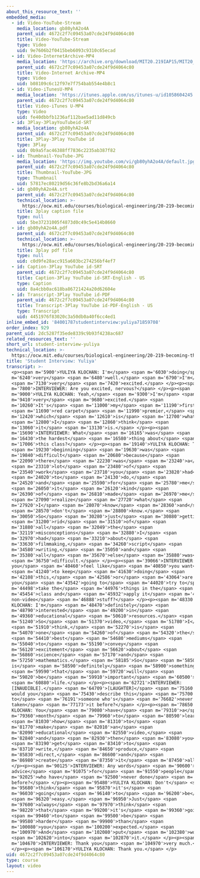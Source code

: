 ```yaml
---
about_this_resource_text: ''
embedded_media:
  - id: Video-YouTube-Stream
    media_location: gb80yhA2o4A
    parent_uid: 4672c2f7c09453a07cde24f9d4064c80
    title: Video-YouTube-Stream
    type: Video
    uid: 9e7606b2f0415beb6093c9310c65ecad
  - id: Video-InternetArchive-MP4
    media_location: 'https://archive.org/download/MIT20.219IAP15/MIT20_219IAP15_D13P3_300k.mp4'
    parent_uid: 4672c2f7c09453a07cde24f9d4064c80
    title: Video-Internet Archive-MP4
    type: Video
    uid: b08109c6c12f97e7f754bab554e4b8c1
  - id: Video-iTunesU-MP4
    media_location: 'https://itunes.apple.com/us/itunes-u/id1058604245'
    parent_uid: 4672c2f7c09453a07cde24f9d4064c80
    title: Video-iTunes U-MP4
    type: Video
    uid: fe40dbbfb1236af112bae5ad11d849cb
  - id: 3Play-3PlayYouTubeid-SRT
    media_location: gb80yhA2o4A
    parent_uid: 4672c2f7c09453a07cde24f9d4064c80
    title: 3Play-3Play YouTube id
    type: 3Play
    uid: 0b9a5fac46388ff7836c2235ab387f82
  - id: Thumbnail-YouTube-JPG
    media_location: 'https://img.youtube.com/vi/gb80yhA2o4A/default.jpg'
    parent_uid: 4672c2f7c09453a07cde24f9d4064c80
    title: Thumbnail-YouTube-JPG
    type: Thumbnail
    uid: 57817ec80219d56c36fe8b2bd36a6a14
  - id: gb80yhA2o4A.srt
    parent_uid: 4672c2f7c09453a07cde24f9d4064c80
    technical_location: >-
      https://ocw.mit.edu/courses/biological-engineering/20-219-becoming-the-next-bill-nye-writing-and-hosting-the-educational-show-january-iap-2015/day-13-screening-final-cuts/student-interview-yuliya/gb80yhA2o4A.srt
    title: 3play caption file
    type: null
    uid: 5be37231005f4873d0c49c5e414b8660
  - id: gb80yhA2o4A.pdf
    parent_uid: 4672c2f7c09453a07cde24f9d4064c80
    technical_location: >-
      https://ocw.mit.edu/courses/biological-engineering/20-219-becoming-the-next-bill-nye-writing-and-hosting-the-educational-show-january-iap-2015/day-13-screening-final-cuts/student-interview-yuliya/gb80yhA2o4A.pdf
    title: 3play pdf file
    type: null
    uid: c0d9fe28acc915a603bc274256bf4ef7
  - id: Caption-3Play YouTube id-SRT
    parent_uid: 4672c2f7c09453a07cde24f9d4064c80
    title: Caption-3Play YouTube id-SRT-English - US
    type: Caption
    uid: 8a4cbb0ac618ba86721424a20d62604e
  - id: Transcript-3Play YouTube id-PDF
    parent_uid: 4672c2f7c09453a07cde24f9d4064c80
    title: Transcript-3Play YouTube id-PDF-English - US
    type: Transcript
    uid: 4451976f83020c3a50db0a40f6cc4ed1
inline_embed_id: '84001787studentinterview:yuliya71859708'
order_index: 929
parent_uid: 2dc5287f35ede8339c9b93f4238ac687
related_resources_text: ''
short_url: student-interview-yuliya
technical_location: >-
  https://ocw.mit.edu/courses/biological-engineering/20-219-becoming-the-next-bill-nye-writing-and-hosting-the-educational-show-january-iap-2015/day-13-screening-final-cuts/student-interview-yuliya
title: 'Student Interview: Yuliya'
transcript: >-
  <p><span m='5900'>YULIYA KLOCHAN: I'm</span> <span m='6030'>doing</span> <span
  m='6240'>very</span> <span m='6480'>well.</span> <span m='6790'>I'm</span>
  <span m='7130'>very</span> <span m='7420'>excited.</span> </p><p><span
  m='7800'>INTERVIEWER: Are you excited, nervous?</span> </p><p><span
  m='9000'>YULIYA KLOCHAN: Yeah,</span> <span m='9300'>I'm</span> <span
  m='9410'>very</span> <span m='9680'>excited.</span> <span
  m='10260'>It's</span> <span m='11000'>my</span> <span m='11190'>first</span>
  <span m='11690'>red carpet</span> <span m='11990'>premier,</span> <span
  m='12420'>which</span> <span m='12610'>is</span> <span m='12700'>what</span>
  <span m='12800'>I</span> <span m='12860'>think</span> <span
  m='13060'>it</span> <span m='13130'>is.</span> </p><p><span
  m='15690'>INTERVIEWER: What</span> <span m='16165'>was</span> <span
  m='16430'>the hardest</span> <span m='16580'>thing about</span> <span
  m='17006'>this class?</span> </p><p><span m='19140'>YULIYA KLOCHAN: The</span>
  <span m='19230'>beginning</span> <span m='19630'>was</span> <span
  m='19840'>difficult</span> <span m='20680'>because</span> <span
  m='22090'>there</span> <span m='22230'>was</span> <span m='23240'>a</span>
  <span m='23310'>lot</span> <span m='23480'>of</span> <span
  m='23540'>work</span> <span m='23710'>you</span> <span m='23820'>had</span>
  <span m='24020'>to</span> <span m='24130'>do,</span> <span
  m='24520'>and</span> <span m='25590'>for</span> <span m='25780'>me</span>
  <span m='26050'>it</span> <span m='26120'>kind</span> <span
  m='26390'>of</span> <span m='26810'>made</span> <span m='26970'>me</span>
  <span m='27090'>realize</span> <span m='27720'>what</span> <span
  m='27920'>I</span> <span m='28070'>know</span> <span m='28360'>and</span>
  <span m='28570'>don't</span> <span m='28800'>know.</span> <span
  m='30050'>So</span> <span m='30280'>just</span> <span m='30880'>getting</span>
  <span m='31200'>rid</span> <span m='31510'>of</span> <span
  m='31880'>all</span> <span m='32049'>the</span> <span
  m='32119'>misconceptions</span> <span m='32880'>I</span> <span
  m='32970'>had</span> <span m='33210'>about</span> <span
  m='33630'>filmmaking,</span> <span m='34260'>script</span> <span
  m='34580'>writing,</span> <span m='35050'>and</span> <span
  m='35380'>all</span> <span m='35670'>else</span> <span m='35880'>was</span>
  <span m='36750'>difficult.</span> </p><p><span m='39066'>INTERVIEWER: Do
  you</span> <span m='40460'>feel like</span> <span m='40850'>you want</span>
  <span m='41240'>to keep</span> <span m='41630'>doing</span> <span
  m='42108'>this,</span> <span m='42586'>or</span> <span m='43064'>are
  you</span> <span m='43542'>going to</span> <span m='44020'>try to</span> <span
  m='44498'>take the</span> <span m='44976'>things in the</span> <span
  m='45454'>class and</span> <span m='45932'>apply it</span> <span m='46410'>to
  non-video</span> <span m='46888'>stuff?</span> </p><p><span m='48330'>YULIYA
  KLOCHAN: I'm</span> <span m='48470'>definitely</span> <span
  m='48790'>interested</span> <span m='49200'>in</span> <span
  m='49360'>educational</span> <span m='50610'>resources.</span> <span
  m='51240'>So</span> <span m='51370'>video,</span> <span m='51780'>I</span>
  <span m='51910'>think,</span> <span m='52270'>is</span> <span
  m='54070'>one</span> <span m='54260'>of</span> <span m='54320'>the</span>
  <span m='54410'>best</span> <span m='54680'>mediums</span> <span
  m='55040'>to</span> <span m='55190'>convey</span> <span
  m='56120'>excitement</span> <span m='56620'>about</span> <span
  m='56860'>science</span> <span m='57170'>and</span> <span
  m='57250'>mathematics.</span> <span m='58185'>So</span> <span m='58500'>this
  is</span> <span m='58590'>definitely</span> <span m='58900'>something</span>
  <span m='59590'>that</span> <span m='59720'>will</span> <span
  m='59820'>be</span> <span m='59910'>important</span> <span m='60500'>in</span>
  <span m='60880'>life.</span> </p><p><span m='62721'>INTERVIEWER:
  [INAUDIBLE].</span> <span m='64709'>[LAUGHTER]</span> <span m='75160'>How
  would you</span> <span m='75430'>describe this</span> <span m='75700'>class
  to</span> <span m='76191'>someone who's</span> <span m='76682'>never
  taken</span> <span m='77173'>it before?</span> </p><p><span m='78650'>YULIYA
  KLOCHAN: You</span> <span m='79080'>have</span> <span m='79310'>a</span> <span
  m='79360'>month</span> <span m='79960'>to</span> <span m='80590'>learn</span>
  <span m='81030'>how</span> <span m='81310'>to</span> <span
  m='81770'>make</span> <span m='82010'>an</span> <span
  m='82090'>educational</span> <span m='82550'>video,</span> <span
  m='82840'>and</span> <span m='82930'>then</span> <span m='83080'>you</span>
  <span m='83190'>get</span> <span m='83410'>to</span> <span
  m='83710'>write,</span> <span m='84650'>produce,</span> <span
  m='85830'>direct,</span> <span m='86600'>and</span> <span
  m='86980'>create</span> <span m='87350'>it</span> <span m='87450'>all.</span>
  </p><p><span m='90125'>INTERVIEWER: Any words</span> <span m='90600'>of
  advice</span> <span m='91075'>for</span> <span m='91550'>people</span> <span
  m='92025'>who have</span> <span m='92500'>never done</span> <span m='92975'>it
  before?</span> </p><p><span m='95480'>YULIYA KLOCHAN: Don't</span> <span
  m='95680'>think</span> <span m='95870'>it's</span> <span
  m='96030'>going</span> <span m='96140'>to</span> <span m='96200'>be</span>
  <span m='96320'>easy.</span> <span m='96950'>Just</span> <span
  m='97600'>always</span> <span m='97970'>think</span> <span
  m='98220'>that</span> <span m='99200'>it's</span> <span m='99360'>going</span>
  <span m='99460'>to</span> <span m='99500'>be</span> <span
  m='99580'>harder</span> <span m='99900'>than</span> <span
  m='100080'>you</span> <span m='100200'>expected.</span> <span
  m='100970'>And</span> <span m='102080'>put</span> <span m='102380'>work</span>
  <span m='102620'>into</span> <span m='102870'>it.</span> </p><p><span
  m='104670'>INTERVIEWER: Thank you</span> <span m='104970'>very much.</span>
  </p><p><span m='106170'>YULIYA KLOCHAN: Thank you.</span> </p>
uid: 4672c2f7c09453a07cde24f9d4064c80
type: course
layout: video
---
```

